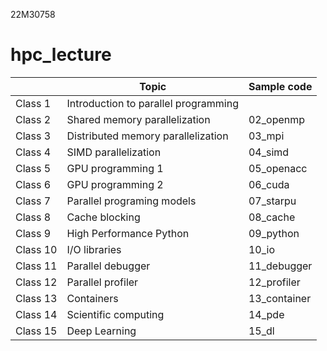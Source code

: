 22M30758

# hpc_lecture

|          | Topic                                | Sample code               |
| -------- | ------------------------------------ | ------------------------- |
| Class 1  | Introduction to parallel programming |                           |
| Class 2  | Shared memory parallelization        | 02_openmp                 |
| Class 3  | Distributed memory parallelization   | 03_mpi                    |
| Class 4  | SIMD parallelization                 | 04_simd                   |
| Class 5  | GPU programming 1                    | 05_openacc                |
| Class 6  | GPU programming 2                    | 06_cuda                   |
| Class 7  | Parallel programing models           | 07_starpu                 |
| Class 8  | Cache blocking                       | 08_cache                  |
| Class 9  | High Performance Python              | 09_python                 |
| Class 10 | I/O libraries                        | 10_io                     |
| Class 11 | Parallel debugger                    | 11_debugger               |
| Class 12 | Parallel profiler                    | 12_profiler               |
| Class 13 | Containers                           | 13_container              |
| Class 14 | Scientific computing                 | 14_pde                    |
| Class 15 | Deep Learning                        | 15_dl                     |
